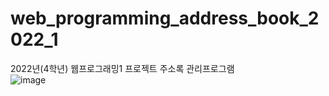 # web_programming_address_book_2022_1
2022년(4학년) 웹프로그래밍1 프로젝트 주소록 관리프로그램  
![image](https://user-images.githubusercontent.com/95518178/174505093-d4490950-2593-45c7-a625-09310ab40ca1.png)
